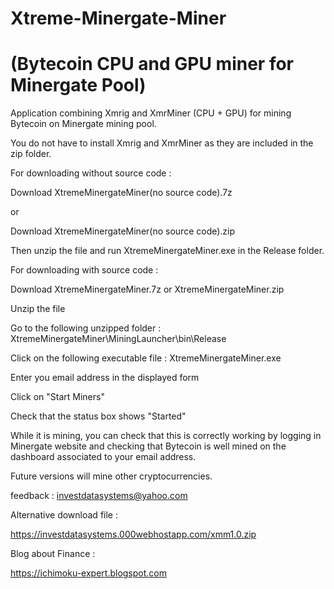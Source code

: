 # Xtreme-Minergate-Miner 
# (Bytecoin CPU and GPU miner for Minergate Pool)
Application combining Xmrig and XmrMiner (CPU + GPU) for mining Bytecoin on Minergate mining pool.

You do not have to install Xmrig and XmrMiner as they are included in the zip folder.


For downloading without source code :

Download XtremeMinergateMiner(no source code).7z 

or

Download XtremeMinergateMiner(no source code).zip

Then unzip the file and run XtremeMinergateMiner.exe in the Release folder.


For downloading with source code :

Download XtremeMinergateMiner.7z or XtremeMinergateMiner.zip

Unzip the file

Go to the following unzipped folder :  XtremeMinergateMiner\MiningLauncher\bin\Release

Click on the following executable file : XtremeMinergateMiner.exe

Enter you email address in the displayed form

Click on "Start Miners"

Check that the status box shows "Started"



While it is mining, you can check that this is correctly working by logging in Minergate website and checking that Bytecoin is well mined on the dashboard associated to your email address.


Future versions will mine other cryptocurrencies.

feedback : investdatasystems@yahoo.com



Alternative download file :

https://investdatasystems.000webhostapp.com/xmm1.0.zip



Blog about Finance :

https://ichimoku-expert.blogspot.com


